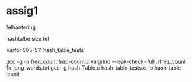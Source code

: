 # assig1

felhantering

hashtalbe size fel

Varför 505-511 hash_table_tests

gcc -g -o freq_count freq-count.c
valgrind --leak-check=full ./freq_count 1k-long-words.txt
gcc -g  hash_Table.c hash_table_tests.c -o hash_table -lcunit